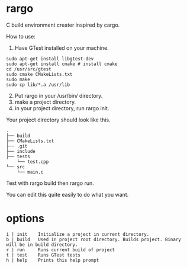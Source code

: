 # rargo

C build environment creater inspired by cargo.

How to use:

1. Have GTest installed on your machine.
```
sudo apt-get install libgtest-dev
sudo apt-get install cmake # install cmake
cd /usr/src/gtest
sudo cmake CMakeLists.txt
sudo make
sudo cp lib/*.a /usr/lib
```
2. Put rargo in your /usr/bin/ directory.
3. make a project directory.
4. in your project directory, run rargo init.

Your project directory should look like this. 

```
.
├── build
├── CMakeLists.txt
├── .git
├── include
├── tests
    └── test.cpp
└── src
    └── main.c
```

Test with rargo build then rargo run.

You can edit this quite easily to do what you want.

# options

```
i | init 	Initialize a project in current directory.
b | build 	Used in project root directory. Builds project. Binary will be in build directory.
r | run 	Runs current build of project
t | test    Runs GTest tests
h | help 	Prints this help prompt
```
